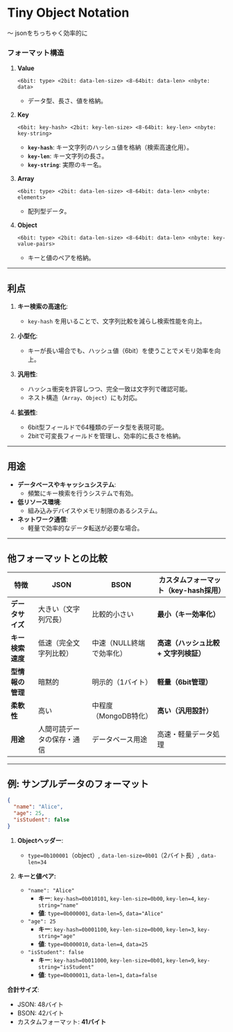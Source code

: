 # Tiny Object Notation
～ jsonをちっちゃく効率的に

### **フォーマット構造**
1. **Value**
   ```
   <6bit: type> <2bit: data-len-size> <8-64bit: data-len> <nbyte: data>
   ```
   - データ型、長さ、値を格納。

2. **Key**
   ```
   <6bit: key-hash> <2bit: key-len-size> <8-64bit: key-len> <nbyte: key-string>
   ```
   - **`key-hash`**: キー文字列のハッシュ値を格納（検索高速化用）。
   - **`key-len`**: キー文字列の長さ。
   - **`key-string`**: 実際のキー名。

3. **Array**
   ```
   <6bit: type> <2bit: data-len-size> <8-64bit: data-len> <nbyte: elements>
   ```
   - 配列型データ。

4. **Object**
   ```
   <6bit: type> <2bit: data-len-size> <8-64bit: data-len> <nbyte: key-value-pairs>
   ```
   - キーと値のペアを格納。

---

## **利点**
1. **キー検索の高速化**:
   - `key-hash` を用いることで、文字列比較を減らし検索性能を向上。

2. **小型化**:
   - キーが長い場合でも、ハッシュ値（6bit）を使うことでメモリ効率を向上。

3. **汎用性**:
   - ハッシュ衝突を許容しつつ、完全一致は文字列で確認可能。
   - ネスト構造（`Array`、`Object`）にも対応。

4. **拡張性**:
   - 6bit型フィールドで64種類のデータ型を表現可能。
   - 2bitで可変長フィールドを管理し、効率的に長さを格納。

---

## **用途**
- **データベースやキャッシュシステム**:
  - 頻繁にキー検索を行うシステムで有効。
- **低リソース環境**:
  - 組み込みデバイスやメモリ制限のあるシステム。
- **ネットワーク通信**:
  - 軽量で効率的なデータ転送が必要な場合。

---

## **他フォーマットとの比較**

| **特徴**               | **JSON**                          | **BSON**                      | **カスタムフォーマット（key-hash採用）** |
|------------------------|------------------------------------|--------------------------------|------------------------------------------|
| **データサイズ**        | 大きい（文字列冗長）              | 比較的小さい                   | **最小（キー効率化）**                   |
| **キー検索速度**        | 低速（完全文字列比較）            | 中速（NULL終端で効率化）       | **高速（ハッシュ比較 + 文字列検証）**    |
| **型情報の管理**        | 暗黙的                           | 明示的（1バイト）              | **軽量（6bit管理）**                     |
| **柔軟性**             | 高い                              | 中程度（MongoDB特化）          | **高い（汎用設計）**                     |
| **用途**               | 人間可読データの保存・通信        | データベース用途               | 高速・軽量データ処理                    |

---

## **例: サンプルデータのフォーマット**
```json
{
  "name": "Alice",
  "age": 25,
  "isStudent": false
}
```

1. **Objectヘッダー**:  
   - `type=0b100001`（object）, `data-len-size=0b01`（2バイト長）, `data-len=34`

2. **キーと値ペア:**
   - `"name": "Alice"`
     - **キー**: `key-hash=0b010101`, `key-len-size=0b00`, `key-len=4`, `key-string="name"`
     - **値**: `type=0b000001`, `data-len=5`, `data="Alice"`
   - `"age": 25`
     - **キー**: `key-hash=0b001100`, `key-len-size=0b00`, `key-len=3`, `key-string="age"`
     - **値**: `type=0b000010`, `data-len=4`, `data=25`
   - `"isStudent": false`
     - **キー**: `key-hash=0b011000`, `key-len-size=0b01`, `key-len=9`, `key-string="isStudent"`
     - **値**: `type=0b000011`, `data-len=1`, `data=false`

**合計サイズ**:
- JSON: 48バイト  
- BSON: 42バイト  
- カスタムフォーマット: **41バイト**
